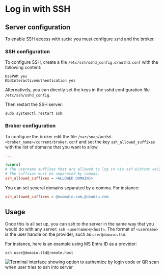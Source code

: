 # Log in with SSH

## Server configuration

To enable SSH access with `authd` you must configure `sshd` and the broker.

### SSH configuration

To configure SSH, create a file `/etc/ssh/sshd_config.d/authd.conf` with the following content:

```
UsePAM yes
KbdInteractiveAuthentication yes
```

Alternatively, you can directly set the keys in the sshd configuration file `/etc/ssh/sshd_config`.

Then restart the SSH server:

```shell
sudo systemctl restart ssh
```

### Broker configuration

To configure the broker edit the file `/var/snap/authd-<broker_name>/current/broker.conf` and set the key `ssh_allowed_suffixes` with the list of domains that you want to allow.

```ini
...

[users]
# The username suffixes that are allowed to log in via ssh without existing previously in the system.
# The suffixes must be separated by commas.
ssh_allowed_suffixes = <ALLOWED DOMAINS>
```

You can set several domains separated by a comma. For instance:

```ini
ssh_allowed_suffixes = @example.com,@ubuntu.com
```

## Usage

Once this is all set up, you can ssh to the server in the same way that you would do with any server: `ssh <username>@<host>`. The format of `<username>` is the user handle on the provider, such as `user@domain.tld`.

For instance, here is an example using MS Entra ID as a provider:

```shell
ssh user@domain.tld@remote.host
```

![Terminal interface showing option to authentice by login code or QR scan when user tries to ssh into server](../assets/ssh-qr.png)

